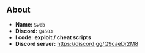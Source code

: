 ## About
- **Name:** `Sweb`  
- **Discord:** `@4503`  
- **I code:** **exploit / cheat scripts**  
- **Discord server:** https://discord.gg/Q9caeDr2M8
